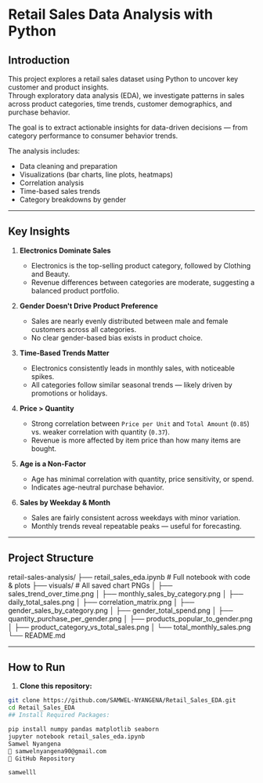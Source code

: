#  Retail Sales Data Analysis with Python

##  Introduction

This project explores a retail sales dataset using Python to uncover key customer and product insights.  
Through exploratory data analysis (EDA), we investigate patterns in sales across product categories, time trends, customer demographics, and purchase behavior.

The goal is to extract actionable insights for data-driven decisions — from category performance to consumer behavior trends.

The analysis includes:
- Data cleaning and preparation
- Visualizations (bar charts, line plots, heatmaps)
- Correlation analysis
- Time-based sales trends
- Category breakdowns by gender

---

##  Key Insights

1. **Electronics Dominate Sales**
   - Electronics is the top-selling product category, followed by Clothing and Beauty.
   - Revenue differences between categories are moderate, suggesting a balanced product portfolio.

2. **Gender Doesn't Drive Product Preference**
   - Sales are nearly evenly distributed between male and female customers across all categories.
   - No clear gender-based bias exists in product choice.

3. **Time-Based Trends Matter**
   - Electronics consistently leads in monthly sales, with noticeable spikes.
   - All categories follow similar seasonal trends — likely driven by promotions or holidays.

4. **Price > Quantity**
   - Strong correlation between `Price per Unit` and `Total Amount` (`0.85`) vs. weaker correlation with quantity (`0.37`).
   - Revenue is more affected by item price than how many items are bought.

5. **Age is a Non-Factor**
   - Age has minimal correlation with quantity, price sensitivity, or spend.
   - Indicates age-neutral purchase behavior.

6. **Sales by Weekday & Month**
   - Sales are fairly consistent across weekdays with minor variation.
   - Monthly trends reveal repeatable peaks — useful for forecasting.

---

##  Project Structure
retail-sales-analysis/
├── retail_sales_eda.ipynb # Full notebook with code & plots
├── visuals/ # All saved chart PNGs
│ ├── sales_trend_over_time.png
│ ├── monthly_sales_by_category.png
│ ├── daily_total_sales.png
│ ├── correlation_matrix.png
│ ├── gender_sales_by_category.png
│ ├── gender_total_spend.png
│ ├── quantity_purchase_per_gender.png
│ ├── products_popular_to_gender.png
│ ├── product_category_vs_total_sales.png
│ └── total_monthly_sales.png
└── README.md

---

##  How to Run

1. **Clone this repository:**
```bash
git clone https://github.com/SAMWEL-NYANGENA/Retail_Sales_EDA.git
cd Retail_Sales_EDA
## Install Required Packages:

pip install numpy pandas matplotlib seaborn
jupyter notebook retail_sales_eda.ipynb
Samwel Nyangena
📧 samwelnyangena90@gmail.com
🔗 GitHub Repository

samwelll
